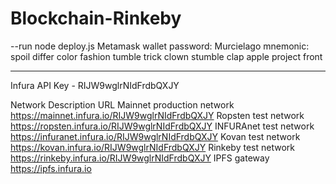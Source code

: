 # Blockchain-Rinkeby
--run node deploy.js 
Metamask wallet
password: Murcielago 
mnemonic: spoil differ color fashion tumble trick clown stumble clap apple project front

_____
Infura API Key - RIJW9wglrNIdFrdbQXJY

Network	Description	URL
Mainnet	production network	https://mainnet.infura.io/RIJW9wglrNIdFrdbQXJY
Ropsten	test network	https://ropsten.infura.io/RIJW9wglrNIdFrdbQXJY
INFURAnet	test network	https://infuranet.infura.io/RIJW9wglrNIdFrdbQXJY
Kovan	test network	https://kovan.infura.io/RIJW9wglrNIdFrdbQXJY
Rinkeby	test network	https://rinkeby.infura.io/RIJW9wglrNIdFrdbQXJY
IPFS	gateway	https://ipfs.infura.io
